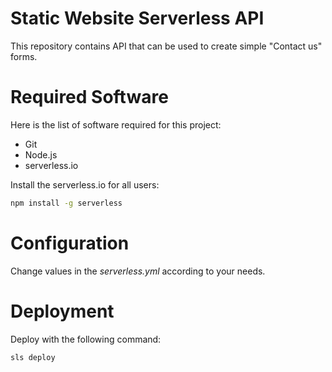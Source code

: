 # Static Website Serverless API

This repository contains API that can be used to create simple "Contact us"
forms.


# Required Software
Here is the list of software required for this project:

* Git
* Node.js
* serverless.io

Install the serverless.io for all users:

```bash
npm install -g serverless
```

# Configuration

Change values in the *serverless.yml* according to your needs.

# Deployment
Deploy with the following command:

```bash
sls deploy
```
